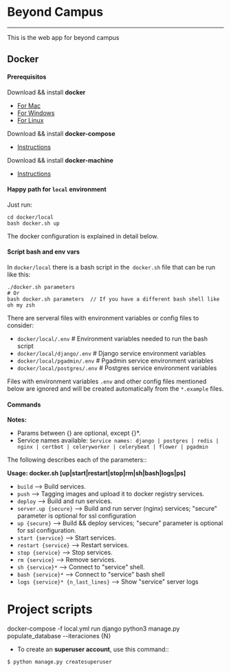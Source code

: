 # Beyond Campus
---

This is the web app for beyond campus


## Docker

#### Prerequisitos

Download && install **docker**
- [For Mac](https://download.docker.com/mac/stable/Docker.dmg)
- [For Windows](https://download.docker.com/win/stable/InstallDocker.msi)
- [For Linux](https://docs.docker.com/engine/getstarted/step_one/#docker-for-linux)

Download && install **docker-compose**
- [Instructions](https://docs.docker.com/compose/install/)

Download && install **docker-machine**
- [Instructions](https://docs.docker.com/machine/install-machine/)


#### Happy path for `local` environment

Just run:
```
cd docker/local
bash docker.sh up
```

The docker configuration is explained in detail below.

#### Script bash and env vars

In `docker/local` there is a bash script in the` docker.sh` file that can be run like this:
```
./docker.sh parameters
# Or
bash docker.sh parameters  // If you have a different bash shell like oh my zsh
```

There are serveral files with environment variables or config files to consider:

- `docker/local/.env` # Environment variables needed to run the bash script
- `docker/local/django/.env` # Django service environment variables
- `docker/local/pgadmin/.env` # Pgadmin service environment variables
- `docker/local/postgres/.env` # Postgres service environment variables

Files with environment variables `.env` and other config files mentioned below are ignored and will be created automatically from the `*.example` files.

#### Commands

**Notes:**

- Params between {} are optional, except {}*.
- Service names available: `Service names: django | postgres | redis | nginx | certbot | celeryworker | celerybeat | flower | pgadmin`

The following describes each of the parameters::

**Usage: docker.sh [up|start|restart|stop|rm|sh|bash|logs|ps]**

* `build` --> Build services.
* `push` --> Tagging images and upload it to docker registry services.
* `deploy` --> Build and run services.
* `server.up {secure}` --> Build and run server (nginx) services; "secure" parameter is optional for ssl configuration
* `up {secure}` --> Build && deploy services; "secure" parameter is optional for ssl configuration.
* `start {service}` --> Start services.
* `restart {service}` --> Restart services.
* `stop {service}` --> Stop services.
* `rm {service}` --> Remove services.
* `sh {service}*` --> Connect to "service" shell.
* `bash {service}*` --> Connect to "service" bash shell
* `logs {service}* {n_last_lines}` --> Show "service" server logs



# Project scripts

docker-compose -f local.yml run django python3 manage.py populate_database --iteraciones {N}

* To create an **superuser account**, use this command::
```
$ python manage.py createsuperuser
```
